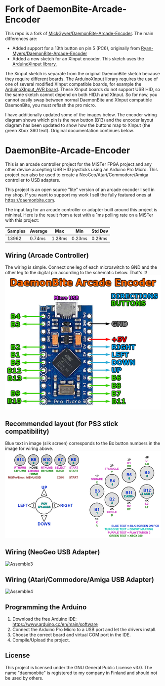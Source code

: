 # Fork of DaemonBite-Arcade-Encoder
This repo is a fork of [MickGyver/DaemonBite-Arcade-Encoder](https://github.com/MickGyver/DaemonBite-Arcade-Encoder). The main differences are:
* Added support for a 13th button on pin 5 (PC6), originally from [Ryan-Myers/DaemonBite-Arcade-Encoder](https://github.com/Ryan-Myers/DaemonBite-Arcade-Encoder)
* Added a new sketch for an XInput encoder. This sketch uses the [ArduinoXInput library.](https://github.com/dmadison/ArduinoXInput)

The Xinput sketch is separate from the original DaemonBite sketch because they require different boards. The ArduinoXInput library requires the use of one of several modified XInput compatible boards, for example the [ArduinoXInput_AVR board](https://github.com/dmadison/ArduinoXInput_AVR). These XInput boards do not support USB HID, so the same sketch cannot depend on both HID.h and XInput. So for now, you cannot easily swap between normal DaemonBite and XInput compatible DaemonBite, you must reflash the pro micro.

I have additionally updated some of the images below. The encoder wiring diagram shows which pin is the new button (B13) and the encoder layout diagram has been updated to show how the buttons map to XInput (the green Xbox 360 text). Original documentation continues below.

# DaemonBite-Arcade-Encoder
This is an arcade controller project for the MiSTer FPGA project and any other device accepting USB HID joysticks using an Arduino Pro Micro. This project can also be used to create a NeoGeo/Atari/Commodore/Amiga controller to USB adapters.

This project is an open source "lite" version of an arcade encoder I sell in my shop. If you want to support my work I sell the fully featured ones at https://daemonbite.com.

The input lag for an arcade controller or adapter built around this project is minimal. Here is the result from a test with a 1ms polling rate on a MiSTer with this project:

| Samples | Average | Max | Min | Std Dev |
| ------ | ------ | ------ | ------ | ------ | 
| 13962 | 0.74ms | 1.28ms | 0.23ms | 0.29ms |

## Wiring (Arcade Controller)
The wiring is simple. Connect one leg of each microswitch to GND and the other leg to the digital pin according to the schematic below. That's it!  
![Assemble1](images/daemonbite-arcade-encoder-wiring.png)

## Recommended layout (for PS3 stick compatibility)
Blue text in image (silk screen) corresponds to the Bx button numbers in the image for wiring above. 
![Assemble2](images/daemonbite-arcade-encoder-layout.png)

## Wiring (NeoGeo USB Adapter)
![Assemble3](images/daemonbite-arcade-encoder-wiring-neogeo.png)

## Wiring (Atari/Commodore/Amiga USB Adapter)
![Assemble4](images/daemonbite-arcade-encoder-wiring-atari.png)

## Programming the Arduino
1. Download the free Arduino IDE: https://www.arduino.cc/en/main/software
2. Connect the Arduino Pro Micro to a USB port and let the drivers install.
3. Choose the correct board and virtual COM port in the IDE.
3. Compile/Upload the project.

## License
This project is licensed under the GNU General Public License v3.0. The name "daemonbite" is registered to my company in Finland and should not be used by others.
